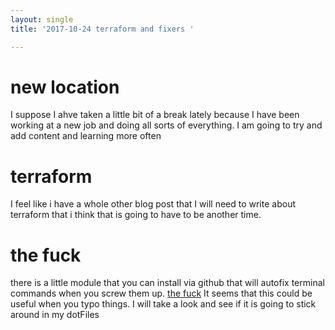 ```yaml
---
layout: single
title: '2017-10-24 terraform and fixers '

---
```

# new location
I suppose I ahve taken a little bit of a break lately because I have been working at a new job and doing all sorts of everything.  I am going to try and add content and learning more often
# terraform
I feel like i have a whole other blog post that I will need to write about terraform that i think that is going to have to be another time.

# the fuck
there is a little module that you can install via github that will autofix terminal commands when you screw them up. [the fuck](https://github.com/nvbn/thefuck "the fuck") It seems that this could be useful when you typo things.  I will take a look and see if it is going to stick around in my dotFiles


